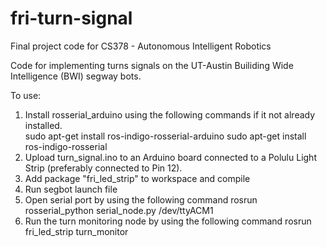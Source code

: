 # fri-turn-signal
Final project code for CS378 - Autonomous Intelligent Robotics

Code for implementing turns signals on the UT-Austin Builiding Wide Intelligence (BWI) segway bots. 

To use: 
  1. Install rosserial_arduino using the following commands if it not already installed.  
      sudo apt-get install ros-indigo-rosserial-arduino
      sudo apt-get install ros-indigo-rosserial
  2. Upload turn_signal.ino to an Arduino board connected to a Polulu Light Strip (preferably connected to Pin 12).
  3. Add package "fri_led_strip" to workspace and compile 
  4. Run segbot launch file
  5. Open serial port by using the following command 
      rosrun rosserial_python serial_node.py /dev/ttyACM1
  6. Run the turn monitoring node by using the following command 
      rosrun fri_led_strip turn_monitor 
